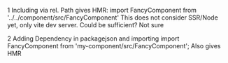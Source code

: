 1
Including via rel. Path gives HMR: 
import FancyComponent from '../../component/src/FancyComponent'
This does not consider SSR/Node yet, only vite dev server. Could be sufficient? Not sure

2
Adding Dependency in packagejson and importing
import FancyComponent from 'my-component/src/FancyComponent';
Also gives HMR 

